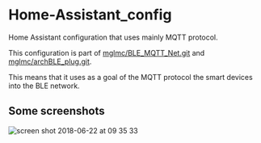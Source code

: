 # Home-Assistant_config
Home Assistant configuration that uses mainly MQTT protocol.

This configuration is part of [mglmc/BLE_MQTT_Net.git](https://github.com/mglmc/BLE_MQTT_Net.git) and [mglmc/archBLE_plug.git](https://github.com/mglmc/archBLE_plug.git).

This means that it uses as a goal of the MQTT protocol the smart devices into the BLE network.

## Some screenshots

![screen shot 2018-06-22 at 09 35 33](https://user-images.githubusercontent.com/20265876/43152391-b8e90a5c-8f6e-11e8-99ae-c0b2a0722f27.png)
